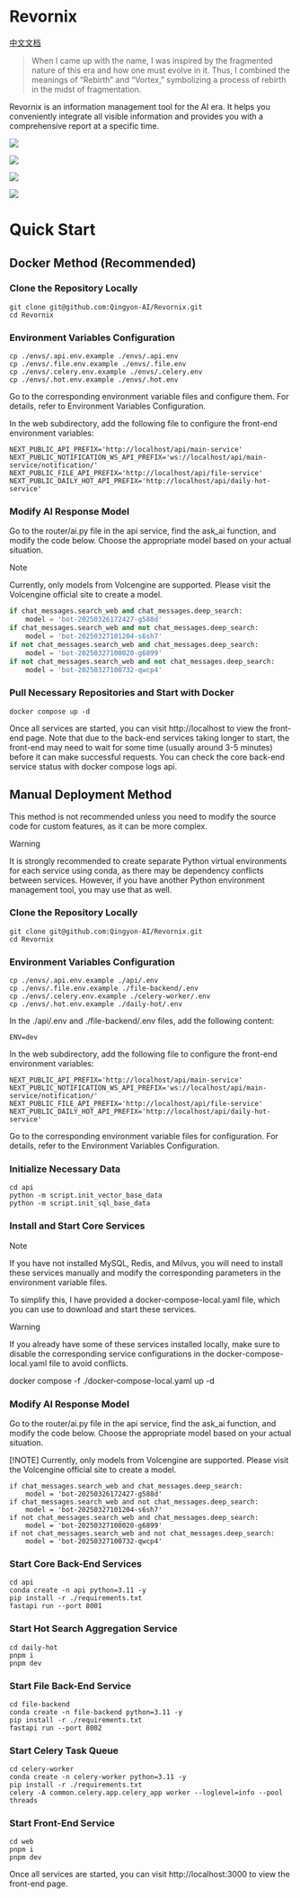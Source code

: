 # Revornix

[中文文档](./README_zh.md)

> When I came up with the name, I was inspired by the fragmented nature of this era and how one must evolve in it. Thus, I combined the meanings of “Rebirth” and “Vortex,” symbolizing a process of rebirth in the midst of fragmentation.

Revornix is an information management tool for the AI era. It helps you conveniently integrate all visible information and provides you with a comprehensive report at a specific time.

![](https://qingyon-revornix-public.oss-cn-beijing.aliyuncs.com/images/202504260003067.png)

![](https://qingyon-revornix-public.oss-cn-beijing.aliyuncs.com/images/202504260004562.png)

![](https://qingyon-revornix-public.oss-cn-beijing.aliyuncs.com/images/202504260004883.png)

![](https://qingyon-revornix-public.oss-cn-beijing.aliyuncs.com/images/202504260008198.png)

# Quick Start

## Docker Method (Recommended)

### Clone the Repository Locally

```shell
git clone git@github.com:Qingyon-AI/Revornix.git
cd Revornix
```

### Environment Variables Configuration

```shell
cp ./envs/.api.env.example ./envs/.api.env
cp ./envs/.file.env.example ./envs/.file.env
cp ./envs/.celery.env.example ./envs/.celery.env
cp ./envs/.hot.env.example ./envs/.hot.env
```

Go to the corresponding environment variable files and configure them. For details, refer to Environment Variables Configuration.

In the web subdirectory, add the following file to configure the front-end environment variables:

```
NEXT_PUBLIC_API_PREFIX='http://localhost/api/main-service'
NEXT_PUBLIC_NOTIFICATION_WS_API_PREFIX='ws://localhost/api/main-service/notification/'
NEXT_PUBLIC_FILE_API_PREFIX='http://localhost/api/file-service'
NEXT_PUBLIC_DAILY_HOT_API_PREFIX='http://localhost/api/daily-hot-service'
```

### Modify AI Response Model

Go to the router/ai.py file in the api service, find the ask_ai function, and modify the code below. Choose the appropriate model based on your actual situation.

> [!NOTE]
> Currently, only models from Volcengine are supported. Please visit the Volcengine official site to create a model.

```python
if chat_messages.search_web and chat_messages.deep_search:
    model = 'bot-20250326172427-g588d'
if chat_messages.search_web and not chat_messages.deep_search:
    model = 'bot-20250327101204-s6sh7'
if not chat_messages.search_web and chat_messages.deep_search:
    model = 'bot-20250327100020-g6899'
if not chat_messages.search_web and not chat_messages.deep_search:
    model = 'bot-20250327100732-qwcp4'
```

### Pull Necessary Repositories and Start with Docker

```shell
docker compose up -d
```

Once all services are started, you can visit http://localhost to view the front-end page. Note that due to the back-end services taking longer to start, the front-end may need to wait for some time (usually around 3-5 minutes) before it can make successful requests. You can check the core back-end service status with docker compose logs api.

## Manual Deployment Method

This method is not recommended unless you need to modify the source code for custom features, as it can be more complex.

> [!WARNING]
> It is strongly recommended to create separate Python virtual environments for each service using conda, as there may be dependency conflicts between services. However, if you have another Python environment management tool, you may use that as well.

### Clone the Repository Locally

```shell
git clone git@github.com:Qingyon-AI/Revornix.git
cd Revornix
```

### Environment Variables Configuration

```shell
cp ./envs/.api.env.example ./api/.env
cp ./envs/.file.env.example ./file-backend/.env
cp ./envs/.celery.env.example ./celery-worker/.env
cp ./envs/.hot.env.example ./daily-hot/.env
```

In the ./api/.env and ./file-backend/.env files, add the following content:

```
ENV=dev
```

In the web subdirectory, add the following file to configure the front-end environment variables:

```
NEXT_PUBLIC_API_PREFIX='http://localhost/api/main-service'
NEXT_PUBLIC_NOTIFICATION_WS_API_PREFIX='ws://localhost/api/main-service/notification/'
NEXT_PUBLIC_FILE_API_PREFIX='http://localhost/api/file-service'
NEXT_PUBLIC_DAILY_HOT_API_PREFIX='http://localhost/api/daily-hot-service'
```

Go to the corresponding environment variable files for configuration. For details, refer to the Environment Variables Configuration.

### Initialize Necessary Data

```shell
cd api
python -m script.init_vector_base_data
python -m script.init_sql_base_data
```

### Install and Start Core Services

> [!NOTE]
> If you have not installed MySQL, Redis, and Milvus, you will need to install these services manually and modify the corresponding parameters in the environment variable files.

To simplify this, I have provided a docker-compose-local.yaml file, which you can use to download and start these services.

> [!WARNING]
> If you already have some of these services installed locally, make sure to disable the corresponding service configurations in the docker-compose-local.yaml file to avoid conflicts.

docker compose -f ./docker-compose-local.yaml up -d 

### Modify AI Response Model

Go to the router/ai.py file in the api service, find the ask_ai function, and modify the code below. Choose the appropriate model based on your actual situation.

[!NOTE]
Currently, only models from Volcengine are supported. Please visit the Volcengine official site to create a model.

```
if chat_messages.search_web and chat_messages.deep_search:
    model = 'bot-20250326172427-g588d'
if chat_messages.search_web and not chat_messages.deep_search:
    model = 'bot-20250327101204-s6sh7'
if not chat_messages.search_web and chat_messages.deep_search:
    model = 'bot-20250327100020-g6899'
if not chat_messages.search_web and not chat_messages.deep_search:
    model = 'bot-20250327100732-qwcp4'
```

### Start Core Back-End Services

```shell
cd api
conda create -n api python=3.11 -y
pip install -r ./requirements.txt
fastapi run --port 8001
```

### Start Hot Search Aggregation Service

```shell
cd daily-hot
pnpm i 
pnpm dev
```

### Start File Back-End Service

```shell
cd file-backend
conda create -n file-backend python=3.11 -y
pip install -r ./requirements.txt
fastapi run --port 8002
```

### Start Celery Task Queue

```shell
cd celery-worker
conda create -n celery-worker python=3.11 -y
pip install -r ./requirements.txt
celery -A common.celery.app.celery_app worker --loglevel=info --pool threads
```

### Start Front-End Service

```shell
cd web
pnpm i
pnpm dev
```

Once all services are started, you can visit http://localhost:3000 to view the front-end page.
